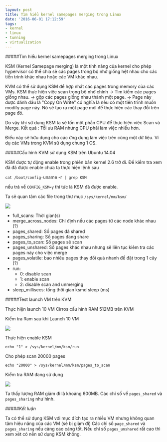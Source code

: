 ```yaml
---
layout: post
title: Tìm hiểu kernel samepages merging trong Linux
date: '2016-06-01 17:12:59'
tags:
- kernel
- linux
- tunning
- virtualization
---
```


#####Tìm hiểu kernel samepages merging trong Linux

KSM (Kernel Samepage merging) là một tính năng của kernel cho phép hypervisor có thể chia sẻ các pages trong bộ nhớ giống hệt nhau cho các tiến trình khác nhau hoặc các VM khác nhau. 

KVM có thể sử dụng KSM để hợp nhất các pages trong memory của các VMs.
KSM thực hiện việc scan trong bộ nhớ chính -> Tìm kiếm các pages giống nhau. -> gộp các pages giống nhau thành một page. -> Page này được đánh dấu là "Copy On Write" có nghĩa là nếu có một tiến trình muốn modify page này. Nó sẽ tạo ra một page mới để thực hiện các thay đổi trên page đó.

Do vậy khi sử dụng KSM ta sẽ tốn một phần CPU để thực hiện việc Scan và Merge.
Kết quả : Tối ưu RAM nhưng CPU phải làm việc nhiều hơn.

Điều này sẽ hữu dụng cho các ứng dụng làm việc trên cùng một dữ liệu. Ví dụ các VMs trong KVM sử dụng chung 1 OS.

#####Cấu hình KVM sử dụng KSM trên Ubuntu 14.04

KSM được tự động enable trong phiên bản kernel 2.6 trở đi. Để kiểm tra xem đã đã được enable chưa ta thực hiện lệnh sau

`cat /boot/config-`uname -r` | grep KSM`

nếu trả về `CONFIG_KSM=y` thì tức là KSM đã được enable.

Ta sẽ quan tâm các file trong thư mục `/sys/kernel/mm/ksm/`

<img src="http://i.imgur.com/nAwjLpo.png">

- full_scans: Thời gian(s)
- merge_across_nodes: Chỉ định nếu các pages từ các node khác nhau (?)
- pages_shared: Số pages đã shared
- pages_sharing: Số pages đang share
- pages_to_scan: Số pages sẽ scan
- pages_unshared: Số pages khác nhau nhưng sẽ liên tục kiẻm tra các pages này cho việc merge
- pages_volatile: bao nhiêu pages thay đổi quá nhanh để đặt trong 1 cây (?)
- run: 
	- 0: disable scan
	- 1: enable scan
	- 2: disable scan and unmerging
- sleep_millisecs: tổng thời gian ksmd sleep (ms)

#####Test launch VM trên KVM

Thực hiện launch 10 VM Cirros cấu hình RAM 512MB trên KVM

Kiểm tra Ram sau khi Launch 10 VM

<img src="http://i.imgur.com/OFt08eP.png">

Thực hiện enable KSM

`echo "1" > /sys/kernel/mm/ksm/run`

Cho phép scan 20000 pages 

`echo "20000" > /sys/kernel/mm/ksm/pages_to_scan`

Kiểm tra RAM đang sử dụng

<img src="http://i.imgur.com/S6ju6Fm.png">

Ta thấy lượng RAM giảm đi là khoảng 600MB. Các chỉ số về `pages_shared` và `pages_sharing` như hình.

#####*Kết luận*

Ta có thể sử dụng KSM với mục đích tạo ra nhiều VM nhưng không quan tâm hiệu năng của các VM (sẽ bị giảm đi)
Các chỉ số `page_shared` và `pages_sharing` nếu càng cao càng tốt. Nếu chỉ số `pages_unshared` rất cao thì xem xét có nên sử dụng KSM không. 



